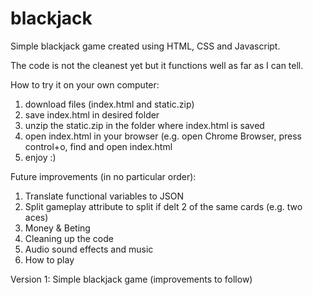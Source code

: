 # blackjack
Simple blackjack game created using HTML, CSS and Javascript.

The code is not the cleanest yet but it functions well as far as I can tell.

How to try it on your own computer:

1) download files (index.html and static.zip)
2) save index.html in desired folder
3) unzip the static.zip in the folder where index.html is saved
4) open index.html in your browser (e.g. open Chrome Browser, press control+o, find and open index.html
5) enjoy :)

Future improvements (in no particular order):

1) Translate functional variables to JSON
2) Split gameplay attribute to split if delt 2 of the same cards (e.g. two aces)
3) Money & Beting
4) Cleaning up the code
5) Audio sound effects and music
6) How to play

Version 1: Simple blackjack game (improvements to follow)
